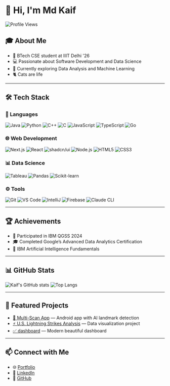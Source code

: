 # 👋 Hi, I'm Md Kaif

![Profile Views](https://komarev.com/ghpvc/?username=LordAizen1&label=Profile%20Views&color=blueviolet&style=flat-square)

## 🎓 About Me
- 🏫 BTech CSE student at IIIT Delhi '26
- 💻 Passionate about Software Development and Data Science
- 🌱 Currently exploring Data Analysis and Machine Learning
- 🐈 Cats are life

---

## 🛠️ Tech Stack

### 💬 Languages
![Java](https://img.shields.io/badge/Java-ED8B00?style=for-the-badge&logo=openjdk&logoColor=white)
![Python](https://img.shields.io/badge/Python-3776AB?style=for-the-badge&logo=python&logoColor=white)
![C++](https://img.shields.io/badge/C%2B%2B-00599C?style=for-the-badge&logo=c%2B%2B&logoColor=white)
![C](https://img.shields.io/badge/C-00599C?style=for-the-badge&logo=c&logoColor=white)
![JavaScript](https://img.shields.io/badge/JavaScript-F7DF1E?style=for-the-badge&logo=javascript&logoColor=black)
![TypeScript](https://img.shields.io/badge/TypeScript-3178C6?style=for-the-badge&logo=typescript&logoColor=white)
![Go](https://img.shields.io/badge/Go-00ADD8?style=for-the-badge&logo=go&logoColor=white)

### 🌐 Web Development
![Next.js](https://img.shields.io/badge/Next.js-000000?style=for-the-badge&logo=nextdotjs&logoColor=white)
![React](https://img.shields.io/badge/React-20232A?style=for-the-badge&logo=react&logoColor=61DAFB)
![shadcn/ui](https://img.shields.io/badge/shadcn/ui-000000?style=for-the-badge&logo=shadcnui&logoColor=white)
![Node.js](https://img.shields.io/badge/Node.js-339933?style=for-the-badge&logo=nodedotjs&logoColor=white)
![HTML5](https://img.shields.io/badge/HTML5-E34F26?style=for-the-badge&logo=html5&logoColor=white)
![CSS3](https://img.shields.io/badge/CSS3-1572B6?style=for-the-badge&logo=css3&logoColor=white)

### 📊 Data Science
![Tableau](https://img.shields.io/badge/Tableau-E97627?style=for-the-badge&logo=tableau&logoColor=white)
![Pandas](https://img.shields.io/badge/Pandas-150458?style=for-the-badge&logo=pandas&logoColor=white)
![Scikit-learn](https://img.shields.io/badge/scikit_learn-F7931E?style=for-the-badge&logo=scikit-learn&logoColor=white)

### ⚙️ Tools
![Git](https://img.shields.io/badge/Git-F05032?style=for-the-badge&logo=git&logoColor=white)
![VS Code](https://img.shields.io/badge/VS_Code-007ACC?style=for-the-badge&logo=visual-studio-code&logoColor=white)
![IntelliJ](https://img.shields.io/badge/IntelliJ-000000?style=for-the-badge&logo=intellij-idea&logoColor=white)
![Firebase](https://img.shields.io/badge/Firebase-FFCA28?style=for-the-badge&logo=firebase&logoColor=black)
![Claude CLI](https://img.shields.io/badge/Claude_CLI-8A2BE2?style=for-the-badge&logo=anthropic&logoColor=white)

---

## 🏆 Achievements
- 🧠 Participated in IBM QGSS 2024
- 🎓 Completed Google’s Advanced Data Analytics Certification
- 🤖 IBM Artificial Intelligence Fundamentals

---

## 📊 GitHub Stats
![Kaif's GitHub stats](https://github-readme-stats.vercel.app/api?username=LordAizen1&show_icons=true&theme=radical)
![Top Langs](https://github-readme-stats.vercel.app/api/top-langs/?username=LordAizen1&layout=compact&theme=radical)

---

## 🌟 Featured Projects
- [📱 Multi-Scan App](https://github.com/LordAizen1/Multi-Scan-App) — Android app with AI landmark detection
- [⚡ U.S. Lightning Strikes Analysis](https://public.tableau.com/app/profile/md.kaif8168/viz/U_S_LightningStrikesStory/U_S_LightningStrikesStory) — Data visualization project
- [✅ dashboard](https://github.com/LordAizen1/dashboard) — Modern beautiful dashboard

---

## 📫 Connect with Me
- 🌐 [Portfolio](https://lordaizen1.github.io/porfolio)
- 💼 [LinkedIn](https://linkedin.com/in/mohammadkaif007)
- 🐙 [GitHub](https://github.com/LordAizen1)
